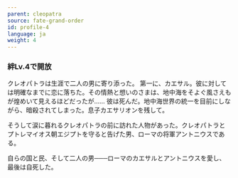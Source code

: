 ```yaml
---
parent: cleopatra
source: fate-grand-order
id: profile-4
language: ja
weight: 4
---
```


### 絆Lv.4で開放

クレオパトラは生涯で二人の男に寄り添った。
第一に、カエサル。彼に対しては明確なまでに恋に落ちた。その情熱と想いのさまは、地中海をそよぐ風さえもが煌めいて見えるほどだったが……
彼は死んだ。地中海世界の統一を目前にしながら、暗殺されてしまった。息子カエサリオンを残して。

そうして涙に暮れるクレオパトラの前に訪れた人物があった。クレオパトラとプトレマイオス朝エジプトを守ると告げた男、ローマの将軍アントニウスである。

自らの国と民、そして二人の男───ローマのカエサルとアントニウスを愛し、最後は自死した。
